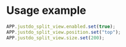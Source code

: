 # Usage example

```javascript
APP.justdo_split_view.enabled.set(true);
APP.justdo_split_view.position.set("top");
APP.justdo_split_view.size.set(200);
```